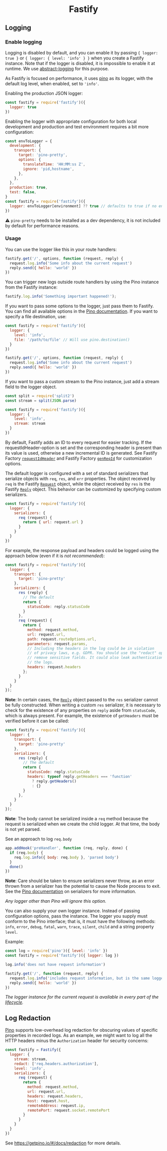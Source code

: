 <h1 align="center">Fastify</h1>

## Logging

### Enable logging
Logging is disabled by default, and you can enable it by passing `{ logger: true
}` or `{ logger: { level: 'info' } }` when you create a Fastify instance. Note
that if the logger is disabled, it is impossible to enable it at runtime. We use
[abstract-logging](https://www.npmjs.com/package/abstract-logging) for this
purpose.

As Fastify is focused on performance, it uses
[pino](https://github.com/pinojs/pino) as its logger, with the default log
level, when enabled, set to `'info'`.

Enabling the production JSON logger:

```js
const fastify = require('fastify')({
  logger: true
})
```

Enabling the logger with appropriate configuration for both local development
and production and test environment requires a bit more configuration:

```js
const envToLogger = {
  development: {
    transport: {
      target: 'pino-pretty',
      options: {
        translateTime: 'HH:MM:ss Z',
        ignore: 'pid,hostname',
      },
    },
  },
  production: true,
  test: false,
}
const fastify = require('fastify')({
  logger: envToLogger[environment] ?? true // defaults to true if no entry matches in the map
})
```
⚠️ `pino-pretty` needs to be installed as a dev dependency, it is not included
by default for performance reasons.

### Usage
You can use the logger like this in your route handlers:

```js
fastify.get('/', options, function (request, reply) {
  request.log.info('Some info about the current request')
  reply.send({ hello: 'world' })
})
```

You can trigger new logs outside route handlers by using the Pino instance from
the Fastify instance:
```js
fastify.log.info('Something important happened!');
```

If you want to pass some options to the logger, just pass them to Fastify.
You can find all available options in the
[Pino documentation](https://github.com/pinojs/pino/blob/master/docs/api.md#options).
If you want to specify a file destination, use:

```js
const fastify = require('fastify')({
  logger: {
    level: 'info',
    file: '/path/to/file' // Will use pino.destination()
  }
})

fastify.get('/', options, function (request, reply) {
  request.log.info('Some info about the current request')
  reply.send({ hello: 'world' })
})
```

If you want to pass a custom stream to the Pino instance, just add a stream
field to the logger object.

```js
const split = require('split2')
const stream = split(JSON.parse)

const fastify = require('fastify')({
  logger: {
    level: 'info',
    stream: stream
  }
})
```

<a id="logging-request-id"></a>

By default, Fastify adds an ID to every request for easier tracking. If the
requestIdHeader-option is set and the corresponding header is present than
its value is used, otherwise a new incremental ID is generated. See Fastify
Factory [`requestIdHeader`](./Server.md#factory-request-id-header) and Fastify
Factory [`genReqId`](./Server.md#genreqid) for customization options.

The default logger is configured with a set of standard serializers that
serialize objects with `req`, `res`, and `err` properties. The object received
by `req` is the Fastify [`Request`](./Request.md) object, while the object
received by `res` is the Fastify [`Reply`](./Reply.md) object. This behavior
can be customized by specifying custom serializers.

```js
const fastify = require('fastify')({
  logger: {
    serializers: {
      req (request) {
        return { url: request.url }
      }
    }
  }
})
```
For example, the response payload and headers could be logged using the approach
below (even if it is *not recommended*):

```js
const fastify = require('fastify')({
  logger: {
    transport: {
      target: 'pino-pretty'
    },
    serializers: {
      res (reply) {
        // The default
        return {
          statusCode: reply.statusCode
        }
      },
      req (request) {
        return {
          method: request.method,
          url: request.url,
          path: request.routeOptions.url,
          parameters: request.params,
          // Including the headers in the log could be in violation
          // of privacy laws, e.g. GDPR. You should use the "redact" option to
          // remove sensitive fields. It could also leak authentication data in
          // the logs.
          headers: request.headers
        };
      }
    }
  }
});
```

**Note**: In certain cases, the [`Reply`](./Reply.md) object passed to the `res`
serializer cannot be fully constructed. When writing a custom `res` serializer,
it is necessary to check for the existence of any properties on `reply` aside
from `statusCode`, which is always present. For example, the existence of
`getHeaders` must be verified before it can be called:

```js
const fastify = require('fastify')({
  logger: {
    transport: {
      target: 'pino-pretty'
    },
    serializers: {
      res (reply) {
        // The default
        return {
          statusCode: reply.statusCode
          headers: typeof reply.getHeaders === 'function'
            ? reply.getHeaders()
            : {}
        }
      },
    }
  }
});
```

**Note**: The body cannot be serialized inside a `req` method because the
request is serialized when we create the child logger. At that time, the body is
not yet parsed.

See an approach to log `req.body`

```js
app.addHook('preHandler', function (req, reply, done) {
  if (req.body) {
    req.log.info({ body: req.body }, 'parsed body')
  }
  done()
})
```

**Note**: Care should be taken to ensure serializers never throw, as an error
thrown from a serializer has the potential to cause the Node process to exit.
See the [Pino documentation](https://getpino.io/#/docs/api?id=opt-serializers)
on serializers for more information.

*Any logger other than Pino will ignore this option.*

You can also supply your own logger instance. Instead of passing configuration
options, pass the instance. The logger you supply must conform to the Pino
interface; that is, it must have the following methods: `info`, `error`,
`debug`, `fatal`, `warn`, `trace`, `silent`, `child` and a string property `level`.

Example:

```js
const log = require('pino')({ level: 'info' })
const fastify = require('fastify')({ logger: log })

log.info('does not have request information')

fastify.get('/', function (request, reply) {
  request.log.info('includes request information, but is the same logger instance as `log`')
  reply.send({ hello: 'world' })
})
```

*The logger instance for the current request is available in every part of the
[lifecycle](./Lifecycle.md).*

## Log Redaction

[Pino](https://getpino.io) supports low-overhead log redaction for obscuring
values of specific properties in recorded logs. As an example, we might want to
log all the HTTP headers minus the `Authorization` header for security concerns:

```js
const fastify = Fastify({
  logger: {
    stream: stream,
    redact: ['req.headers.authorization'],
    level: 'info',
    serializers: {
      req (request) {
        return {
          method: request.method,
          url: request.url,
          headers: request.headers,
          host: request.host,
          remoteAddress: request.ip,
          remotePort: request.socket.remotePort
        }
      }
    }
  }
})
```

See https://getpino.io/#/docs/redaction for more details.
